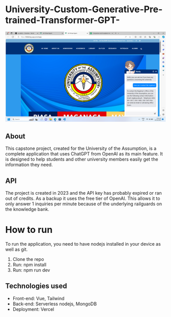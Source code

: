 # University-Custom-Generative-Pre-trained-Transformer-GPT-

![UA CMS](/public/ua-ai.png)

## About

This capstone project, created for the University of the Assumption, is a complete application that uses ChatGPT from OpenAI as its main feature. It is designed to help students and other university members easily get the information they need.

## API 

The project is created in 2023 and the API key has probably expired or ran out of credits. As a backup it uses the free tier of OpenAI. This allows it to only answer 1 inquiries per minute because of the underlying railguards on the knowledge bank.

# How to run

To run the application, you need to have nodejs installed in your device as well as git.
1. Clone the repo
2. Run: npm install
3. Run: npm run dev

## Technologies used 

- Front-end: Vue, Tailwind
- Back-end: Serverless nodejs, MongoDB
- Deployment: Vercel

 
